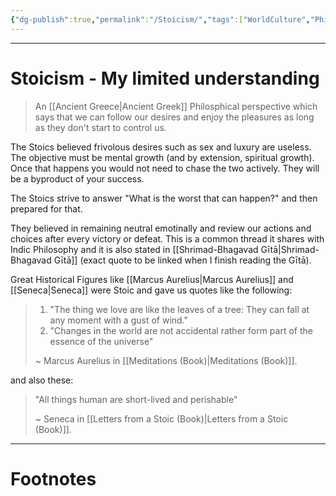 ```yaml
---
{"dg-publish":true,"permalink":"/Stoicism/","tags":["WorldCulture","Philosophy"]}
---
```



---
# Stoicism - My limited understanding
> An [[Ancient Greece\|Ancient Greek]] Philosphical perspective which says that we can follow our desires and enjoy the pleasures as long as they don't start to control us.

The Stoics believed frivolous desires such as sex and luxury are useless. The objective must be mental growth (and by extension, spiritual growth). Once that happens you would not need to chase the two actively. They will be a byproduct of your success. 

The Stoics strive to answer "What is the worst that can happen?" and then prepared for that.

They believed in remaining neutral emotinally and review our actions and choices after every victory or defeat. This is a common thread it shares with Indic Philosophy and it is also stated in [[Shrimad-Bhagavad Gītā\|Shrimad-Bhagavad Gītā]] (exact quote to be linked when I finish reading the Gītā).

Great Historical Figures like [[Marcus Aurelius\|Marcus Aurelius]] and [[Seneca\|Seneca]] were Stoic and gave us quotes like the following:
> 1. "The thing we love are like the leaves of a tree: They can fall at any moment with a gust of wind."
> 2. "Changes in the world are not accidental rather form part of the essence of the universe"
> 
> ~ Marcus Aurelius in [[Meditations (Book)\|Meditations (Book)]].

and also these:
> "All things human are short-lived and perishable"
> 
> ~ Seneca in [[Letters from a Stoic (Book)\|Letters from a Stoic (Book)]].



---
# Footnotes